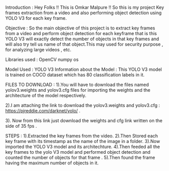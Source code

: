 Introduction : Hey Folks !! This is Omkar Malpure !!
So this is my project Key frames extraction from a video and also performing object detection using YOLO V3 for each key frame.

Objective :  So the main objective of this project is to extract key frames from a video and perform object detection for each keyframe that is this YOLO V3 will exactly detect the number of objects in that key frames and will also try tell us name of that object.This may used for security purpose , for analyzing large videos , etc.

Libraries used : OpenCV
                 numpy
                 os

Model Used : YOLO V3 
Information about the Model : This YOLO V3 model is trained on COCO dataset which has 80 classification labels in it.

FILES TO DOWNLOAD : 
1).You will have to download the files named yolov3.weights and yolov3.cfg files for importing the weights and the architecture of the model respectively.

2).I am attaching the link to download the yolov3.weights and yolov3.cfg  : https://pjreddie.com/darknet/yolo/ .

3). Now from this link just download the weights and cfg link written on the side of 35 fps .

STEPS : 
1).Extracted the key frames from the video.
2).Then Stored each key frame with its timestamp as the name of the image in a folder.
3).Now imported the YOLO V3 model and its architechture.
4).Then feeded all the key frames to the yolo V3 model and performed object detection and counted the number of objects for that frame .
5).Then found the frame having the maximum number of objects in it.

